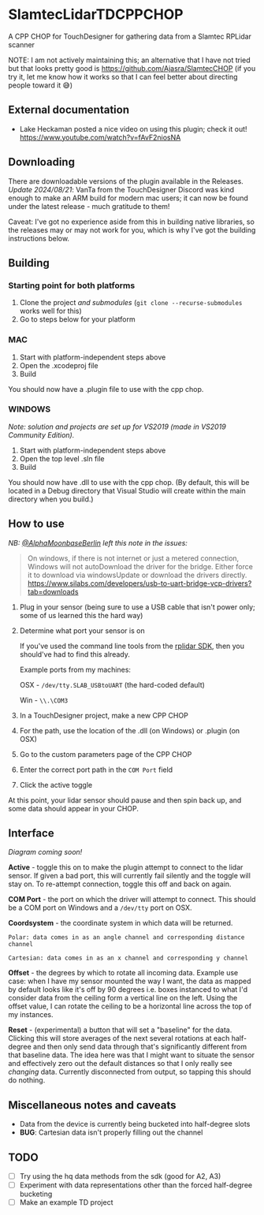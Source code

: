 # SlamtecLidarTDCPPCHOP
A CPP CHOP for TouchDesigner for gathering data from a Slamtec RPLidar scanner

NOTE: I am not actively maintaining this; an alternative that I have not tried but that looks pretty good is https://github.com/Ajasra/SlamtecCHOP (if you try it, let me know how it works so that I can feel better about directing people toward it 😅)

## External documentation
- Lake Heckaman posted a nice video on using this plugin; check it out! https://www.youtube.com/watch?v=fAvF2niosNA

## Downloading

There are downloadable versions of the plugin available in the Releases. *Update 2024/08/21*: VanTa from the TouchDesigner Discord was kind enough to make an ARM build for modern mac users; it can now be found under the latest release - much gratitude to them!

Caveat: I've got no experience aside from this in building native libraries, so the releases may or may not work for you, which is why I've got the building instructions below.

## Building

### Starting point for both platforms

1. Clone the project *and submodules* (`git clone --recurse-submodules` works well for this)
1. Go to steps below for your platform

### MAC

1. Start with platform-independent steps above
1. Open the .xcodeproj file
1. Build

You should now have a .plugin file to use with the cpp chop.

### WINDOWS
_Note: solution and projects are set up for VS2019 (made in VS2019 Community Edition)._

1. Start with platform-independent steps above
1. Open the top level .sln file
1. Build

You should now have .dll to use with the cpp chop. (By default, this will be located in a Debug directory that Visual Studio will create within the main directory when you build.) 


## How to use

_NB: [@AlphaMoonbaseBerlin](https://github.com/AlphaMoonbaseBerlin) left this note in the issues:_
> On windows, if there is not internet or just a metered connection, Windows will not autoDownload the driver for the bridge.
Either force it to download via windowsUpdate or download the drivers directly.
https://www.silabs.com/developers/usb-to-uart-bridge-vcp-drivers?tab=downloads


1. Plug in your sensor (being sure to use a USB cable that isn't power only; some of us learned this the hard way)
1. Determine what port your sensor is on

    If you've used the command line tools from the [rplidar SDK](https://github.com/Slamtec/rplidar_sdk), then you should've had to find this already.
    
    Example ports from my machines:
    
    OSX - `/dev/tty.SLAB_USBtoUART` (the hard-coded default)
    
    Win - `\\.\COM3`
  
1. In a TouchDesigner project, make a new CPP CHOP
1. For the path, use the location of the .dll (on Windows) or .plugin (on OSX)
1. Go to the custom parameters page of the CPP CHOP
1. Enter the correct port path in the `COM Port` field
1. Click the active toggle

At this point, your lidar sensor should pause and then spin back up, and some data should appear in your CHOP.

## Interface
_Diagram coming soon!_

**Active** - toggle this on to make the plugin attempt to connect to the lidar sensor. If given a bad port, this will currently fail silently and the toggle will stay on. To re-attempt connection, toggle this off and back on again.

**COM Port** - the port on which the driver will attempt to connect. This should be a COM port on Windows and a `/dev/tty` port on OSX.

**Coordsystem** - the coordinate system in which data will be returned.

    Polar: data comes in as an angle channel and corresponding distance channel
    
    Cartesian: data comes in as an x channel and corresponding y channel
    
**Offset** - the degrees by which to rotate all incoming data. Example use case: when I have my sensor mounted the way I want, the data as mapped by default looks like it's off by 90 degrees i.e. boxes instanced to what I'd consider data from the ceiling form a vertical line on the left. Using the offset value, I can rotate the ceiling to be a horizontal line across the top of my instances.

**Reset** - (experimental) a button that will set a "baseline" for the data. Clicking this will store averages of the next several rotations at each half-degree and then only send data through that's significantly different from that baseline data. The idea here was that I might want to situate the sensor and effectively zero out the default distances so that I only really see _changing_ data. Currently disconnected from output, so tapping this should do nothing.

## Miscellaneous notes and caveats

 - Data from the device is currently being bucketed into half-degree slots
 - **BUG**: Cartesian data isn't properly filling out the channel


## TODO
- [ ] Try using the hq data methods from the sdk (good for A2, A3)
- [ ] Experiment with data representations other than the forced half-degree bucketing
- [ ] Make an example TD project
